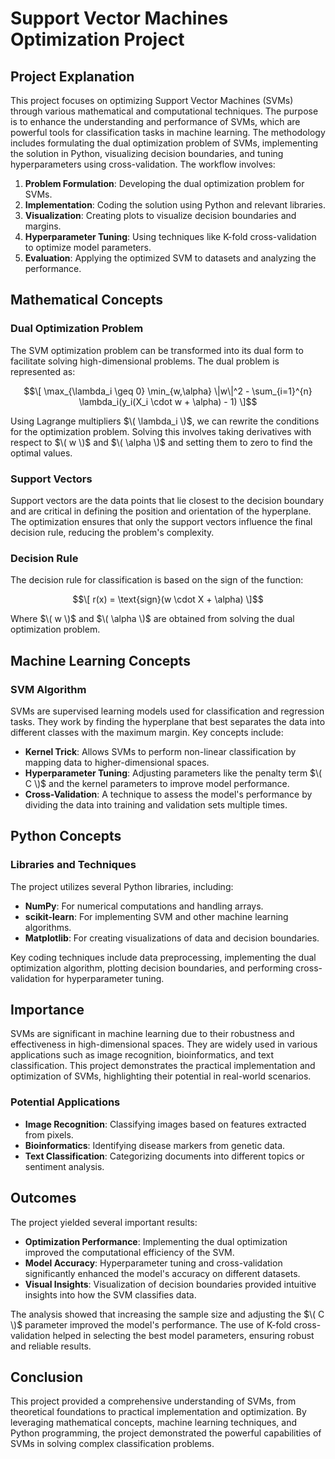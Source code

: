 # Support Vector Machines Optimization Project

## Project Explanation

This project focuses on optimizing Support Vector Machines (SVMs) through various mathematical and computational techniques. The purpose is to enhance the understanding and performance of SVMs, which are powerful tools for classification tasks in machine learning. The methodology includes formulating the dual optimization problem of SVMs, implementing the solution in Python, visualizing decision boundaries, and tuning hyperparameters using cross-validation. The workflow involves:

1. **Problem Formulation**: Developing the dual optimization problem for SVMs.
2. **Implementation**: Coding the solution using Python and relevant libraries.
3. **Visualization**: Creating plots to visualize decision boundaries and margins.
4. **Hyperparameter Tuning**: Using techniques like K-fold cross-validation to optimize model parameters.
5. **Evaluation**: Applying the optimized SVM to datasets and analyzing the performance.

## Mathematical Concepts

### Dual Optimization Problem

The SVM optimization problem can be transformed into its dual form to facilitate solving high-dimensional problems. The dual problem is represented as:

$$\[ \max_{\lambda_i \geq 0} \min_{w,\alpha} \|w\|^2 - \sum_{i=1}^{n} \lambda_i(y_i(X_i \cdot w + \alpha) - 1) \]$$

Using Lagrange multipliers $\( \lambda_i \)$, we can rewrite the conditions for the optimization problem. Solving this involves taking derivatives with respect to $\( w \)$ and $\( \alpha \)$ and setting them to zero to find the optimal values.

### Support Vectors

Support vectors are the data points that lie closest to the decision boundary and are critical in defining the position and orientation of the hyperplane. The optimization ensures that only the support vectors influence the final decision rule, reducing the problem's complexity.

### Decision Rule

The decision rule for classification is based on the sign of the function:

$$\[ r(x) = \text{sign}(w \cdot X + \alpha) \]$$

Where $\( w \)$ and $\( \alpha \)$ are obtained from solving the dual optimization problem.

## Machine Learning Concepts

### SVM Algorithm

SVMs are supervised learning models used for classification and regression tasks. They work by finding the hyperplane that best separates the data into different classes with the maximum margin. Key concepts include:

- **Kernel Trick**: Allows SVMs to perform non-linear classification by mapping data to higher-dimensional spaces.
- **Hyperparameter Tuning**: Adjusting parameters like the penalty term $\( C \)$ and the kernel parameters to improve model performance.
- **Cross-Validation**: A technique to assess the model's performance by dividing the data into training and validation sets multiple times.

## Python Concepts

### Libraries and Techniques

The project utilizes several Python libraries, including:

- **NumPy**: For numerical computations and handling arrays.
- **scikit-learn**: For implementing SVM and other machine learning algorithms.
- **Matplotlib**: For creating visualizations of data and decision boundaries.

Key coding techniques include data preprocessing, implementing the dual optimization algorithm, plotting decision boundaries, and performing cross-validation for hyperparameter tuning.

## Importance

SVMs are significant in machine learning due to their robustness and effectiveness in high-dimensional spaces. They are widely used in various applications such as image recognition, bioinformatics, and text classification. This project demonstrates the practical implementation and optimization of SVMs, highlighting their potential in real-world scenarios.

### Potential Applications

- **Image Recognition**: Classifying images based on features extracted from pixels.
- **Bioinformatics**: Identifying disease markers from genetic data.
- **Text Classification**: Categorizing documents into different topics or sentiment analysis.

## Outcomes

The project yielded several important results:

- **Optimization Performance**: Implementing the dual optimization improved the computational efficiency of the SVM.
- **Model Accuracy**: Hyperparameter tuning and cross-validation significantly enhanced the model's accuracy on different datasets.
- **Visual Insights**: Visualization of decision boundaries provided intuitive insights into how the SVM classifies data.

The analysis showed that increasing the sample size and adjusting the $\( C \)$ parameter improved the model's performance. The use of K-fold cross-validation helped in selecting the best model parameters, ensuring robust and reliable results.

## Conclusion

This project provided a comprehensive understanding of SVMs, from theoretical foundations to practical implementation and optimization. By leveraging mathematical concepts, machine learning techniques, and Python programming, the project demonstrated the powerful capabilities of SVMs in solving complex classification problems.
